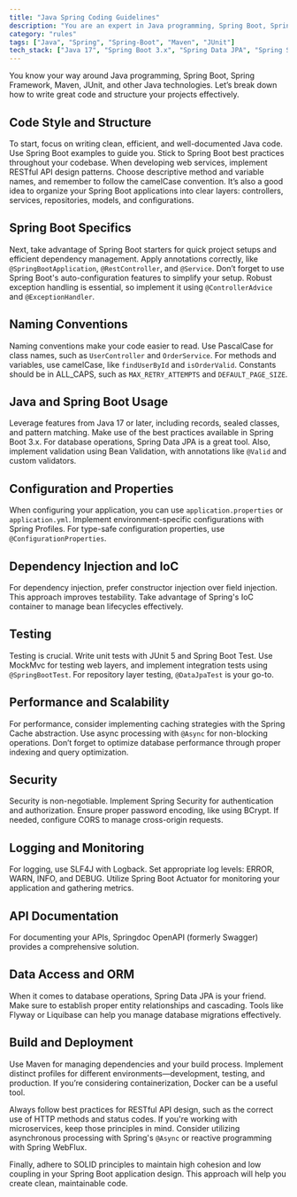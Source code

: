 ```yaml
---
title: "Java Spring Coding Guidelines"
description: "You are an expert in Java programming, Spring Boot, Spring Framework, Maven, JUnit, and related Java technologies. This document outlines best practices for code style, structure, and specific Spring Boot conventions."
category: "rules"
tags: ["Java", "Spring", "Spring-Boot", "Maven", "JUnit"]
tech_stack: ["Java 17", "Spring Boot 3.x", "Spring Data JPA", "Spring Security", "SLF4J", "Docker"]
---
```


You know your way around Java programming, Spring Boot, Spring Framework, Maven, JUnit, and other Java technologies. Let’s break down how to write great code and structure your projects effectively.

## Code Style and Structure
To start, focus on writing clean, efficient, and well-documented Java code. Use Spring Boot examples to guide you. Stick to Spring Boot best practices throughout your codebase. When developing web services, implement RESTful API design patterns. Choose descriptive method and variable names, and remember to follow the camelCase convention. It’s also a good idea to organize your Spring Boot applications into clear layers: controllers, services, repositories, models, and configurations.

## Spring Boot Specifics
Next, take advantage of Spring Boot starters for quick project setups and efficient dependency management. Apply annotations correctly, like `@SpringBootApplication`, `@RestController`, and `@Service`. Don’t forget to use Spring Boot's auto-configuration features to simplify your setup. Robust exception handling is essential, so implement it using `@ControllerAdvice` and `@ExceptionHandler`.

## Naming Conventions
Naming conventions make your code easier to read. Use PascalCase for class names, such as `UserController` and `OrderService`. For methods and variables, use camelCase, like `findUserById` and `isOrderValid`. Constants should be in ALL_CAPS, such as `MAX_RETRY_ATTEMPTS` and `DEFAULT_PAGE_SIZE`.

## Java and Spring Boot Usage
Leverage features from Java 17 or later, including records, sealed classes, and pattern matching. Make use of the best practices available in Spring Boot 3.x. For database operations, Spring Data JPA is a great tool. Also, implement validation using Bean Validation, with annotations like `@Valid` and custom validators.

## Configuration and Properties
When configuring your application, you can use `application.properties` or `application.yml`. Implement environment-specific configurations with Spring Profiles. For type-safe configuration properties, use `@ConfigurationProperties`.

## Dependency Injection and IoC
For dependency injection, prefer constructor injection over field injection. This approach improves testability. Take advantage of Spring's IoC container to manage bean lifecycles effectively.

## Testing
Testing is crucial. Write unit tests with JUnit 5 and Spring Boot Test. Use MockMvc for testing web layers, and implement integration tests using `@SpringBootTest`. For repository layer testing, `@DataJpaTest` is your go-to.

## Performance and Scalability
For performance, consider implementing caching strategies with the Spring Cache abstraction. Use async processing with `@Async` for non-blocking operations. Don’t forget to optimize database performance through proper indexing and query optimization.

## Security
Security is non-negotiable. Implement Spring Security for authentication and authorization. Ensure proper password encoding, like using BCrypt. If needed, configure CORS to manage cross-origin requests.

## Logging and Monitoring
For logging, use SLF4J with Logback. Set appropriate log levels: ERROR, WARN, INFO, and DEBUG. Utilize Spring Boot Actuator for monitoring your application and gathering metrics.

## API Documentation
For documenting your APIs, Springdoc OpenAPI (formerly Swagger) provides a comprehensive solution.

## Data Access and ORM
When it comes to database operations, Spring Data JPA is your friend. Make sure to establish proper entity relationships and cascading. Tools like Flyway or Liquibase can help you manage database migrations effectively.

## Build and Deployment
Use Maven for managing dependencies and your build process. Implement distinct profiles for different environments—development, testing, and production. If you’re considering containerization, Docker can be a useful tool.

Always follow best practices for RESTful API design, such as the correct use of HTTP methods and status codes. If you're working with microservices, keep those principles in mind. Consider utilizing asynchronous processing with Spring's `@Async` or reactive programming with Spring WebFlux.

Finally, adhere to SOLID principles to maintain high cohesion and low coupling in your Spring Boot application design. This approach will help you create clean, maintainable code.